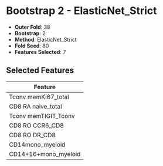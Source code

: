 # Bootstrap 2 - ElasticNet_Strict

- **Outer Fold**: 38
- **Bootstrap**: 2
- **Method**: ElasticNet_Strict
- **Fold Seed**: 80
- **Features Selected**: 7

## Selected Features

| Feature |
|---------|
| Tconv memKi67_total |
| CD8 RA naive_total |
| Tconv memTIGIT_Tconv |
| CD8 RO CCR6_CD8 |
| CD8 RO DR_CD8 |
| CD14mono_myeloid |
| CD14+16+mono_myeloid |

